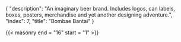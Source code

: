 {
  "description": "An imaginary beer brand. Includes logos, can labels, boxes, posters, merchandise and yet another designing adventure.",
  "index": 7,
  "title": "Bombae Bantai"
}

{{< masonry end = "16" start = "1" >}}